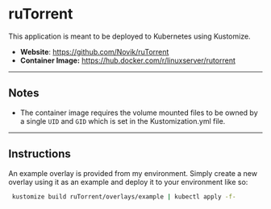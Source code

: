 # ruTorrent

This application is meant to be deployed to Kubernetes using Kustomize.

* **Website**: https://github.com/Novik/ruTorrent
* **Container Image:** https://hub.docker.com/r/linuxserver/rutorrent

<hr>

## Notes

* The container image requires the volume mounted files to be owned by a single `UID` and `GID` which is set in the Kustomization.yml file.

<hr>

## Instructions

An example overlay is provided from my environment. Simply create a new overlay using it as an example and deploy it to your environment like so:

   ```bash
    kustomize build ruTorrent/overlays/example | kubectl apply -f-
   ```
